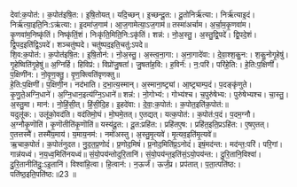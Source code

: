 

  
देवा॑:क॒पोत॑:। क॒पोत॑इषि॒त:। इ॒षि॒तोयत्। यदि॒च्छन्। इ॒च्छन्दू॒त:। दू॒तोनिर्ऋ॑त्या:। निर्ऋ॑त्याइ॒दं। निर्ऋ॑त्या॒इति॒नि:ऽऋ॑त्या:। इ॒दमा॑ज॒गाम॑। आ॒ज॒गामेत्या॒ऽज॒गाम॑॥ तस्मा॑अर्चाम। अ॒र्चा॒म॒कृ॒णवा॑म। कृ॒णवा॑म॒निष्कृ॑तिं। निष्कृ॑तिं॒शं। निःकृ॑ति॒मिति॒नि:ऽकृ॑तिं। शन्न॑:। नो॒अ॒स्तु॒। अ॒स्तु॒द्वि॒पदे॑। द्वि॒पदे॒शं। द्वि॒पद॒इति॑द्वि॒ऽपदे॑। शञ्चतु॑ष्पदे। चतु॑ष्पद॒इति॒चतु॑:ऽपदे॥  
शि॒व:क॒पोत॑:। क॒पोत॑इषि॒त:। इ॒षि॒तोन॑:। नो॒अ॒स्तु॒। अ॒स्त्व॒ना॒गा:। अ॒ना॒गादे॑वा:। दे॒वा॒श्श॒कु॒न:। श॒कु॒नोगृ॒हेषु॑। गृ॒हेष्विति॑गृ॒हेषु॑॥ अ॒ग्निर्हि। हिविप्र॑:। विप्रो॑जु॒षतां॑। जु॒षतां॑ह॒वि:। ह॒विर्न॑:। न॒:परि॑। परि॑हे॒ति:। हे॒ति:प॒क्षिणी॑। प॒क्षिणी॑न:। नो॒वृ॒ण॒क्तु॒। वृ॒ण॒क्त्विति॑वृणक्तु॥  
हे॒ति:प॒क्षिणी॑। प॒क्षिणी॒न। नद॑भाति। द॒भा॒त्य॒स्मान्। अ॒स्माना॒ष्ट्र्यां। आ॒ष्ट्र्याम्प॒दं। प॒दङ्कृ॑णुते। कृ॒णु॒ते॒अग्नि॒धाने॑। अ॒ग्नि॒धान॒इत्य॑ग्नि॒ऽधाने॑॥ शन्न॑:। नो॒गोभ्य॑:। गोभ्य॑श्च। च॒पुरु॑षेभ्य:। पुरु॑षेभ्यश्च। चा॒स्तु॒। अ॒स्तु॒मा। मान॑:। नो॒हिं॒सी॒त्। हिं॒सी॒दि॒ह। इ॒हदे॑वा:। दे॒वा॒:क॒पोत॑:। क॒पोत॒इति॑क॒पोत॑:॥  
यदुलू॑क:। उलू॑को॒वद॑ति। वद॑तिमो॒घं। मो॒घमे॒तत्। ए॒तद्यत्। यत्क॒पोत॑:। क॒पोत॑:प॒दं। प॒दम॒ग्नौ। अ॒ग्नौकृ॒णॊति॑। कृ॒णॊतीति॑कृ॒णॊति॑॥ यस्य॑दू॒त:। दू॒त:प्रहि॑त:। प्रहि॑तए॒ष:। प्रहि॑त॒इति॒प्रऽहि॑त:। ए॒षए॒तत्। ए॒तत्तस्मै॑। तस्मै॑य॒माय॑। य॒माय॒नम॑:। नमो॑अस्तु। अ॒स्तु॒मृ॒त्यवे॑। मृ॒त्यव॒इति॑मृ॒त्यवे॑॥  
ऋ॒चाक॒पोतं॑। क॒पोतं॑नुदत। नु॒द॒त॒प्र॒णोदं॑। प्र॒णोद॒मिषं॑। प्र॒नोद॒मिति॑प्र॒ऽनोदं॑। इषं॒मद॑न्त:। मद॑न्त॒:परि॑। परि॒गां। गान्न॑यध्वं। न॒य॒ध्व॒मिति॑नयध्वं॥ सं॒यो॒पय॑न्तोदुरि॒तानि॑। सं॒यो॒पय॑न्त॒इति॑सं॒ऽयो॒पय॑न्त:। दु॒रि॒तानि॒विश्वा॑। दु॒रि॒तानीति॑दु॒:ऽइ॒तानि॑। विश्वा॑हि॒त्वा। हि॒त्वान॑:। न॒ऊर्जं॑। ऊर्जं॒प्र। प्रप॑तात्। प॒ता॒त्पति॑ष्ठ:। पति॑ष्ठ॒इति॒पति॑ष्ठ:॥23 ॥  
